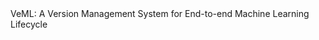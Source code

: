 <meta name="robots" content="noindex">
VeML: A Version Management System for End-to-end Machine Learning Lifecycle
